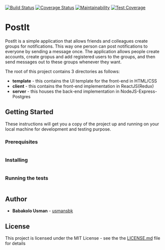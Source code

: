 [![Build Status](https://travis-ci.org/usmansbk/PostIt.svg?branch=chore%2Ftravis-integration)](https://travis-ci.org/usmansbk/PostIt) [![Coverage Status](https://coveralls.io/repos/github/usmansbk/PostIt/badge.svg?branch=chore%2Ftravis-integration)](https://coveralls.io/github/usmansbk/PostIt?branch=chore%2Ftravis-integration) [![Maintainability](https://api.codeclimate.com/v1/badges/322551aca6414dc8d2a7/maintainability)](https://codeclimate.com/github/usmansbk/PostIt/maintainability) [![Test Coverage](https://api.codeclimate.com/v1/badges/322551aca6414dc8d2a7/test_coverage)](https://codeclimate.com/github/usmansbk/PostIt/test_coverage)

# PostIt

PostIt is a simple application that allows friends and colleagues create groups for notifications. This way one person can post notifications to everyone by sending a message once. The application allows people create accounts, create gropus and add registered users to the groups, and then send messages out to these groups whenever they want.

The root of this project contains 3 directories as follows:

* **template** - this contains the UI template for the front-end in HTML/CSS
* **client** - this contains the front-end implementation in ReactJS(Redux)
* **server** - this houses the back-end implementation in NodeJS-Express-Postgres

## Getting Started

These instructions will get you a copy of the project up and running on your local machine for development and testing purpose.

### Prerequisites

```
```
### Installing

```
```

### Running the tests

```
```

## Author

* **Babakolo Usman** - [usmansbk](https://github.com/usmansbk)

## License

This project is licensed under the MIT License - see the the [LICENSE.md](https://opensource.org/licenses/MIT) file for details


